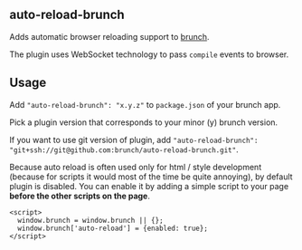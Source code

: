 ## auto-reload-brunch
Adds automatic browser reloading support to
[brunch](http://brunch.io).

The plugin uses WebSocket technology to pass `compile` events to browser.

## Usage
Add `"auto-reload-brunch": "x.y.z"` to `package.json` of your brunch app.

Pick a plugin version that corresponds to your minor (y) brunch version.

If you want to use git version of plugin, add
`"auto-reload-brunch": "git+ssh://git@github.com:brunch/auto-reload-brunch.git"`.

Because auto reload is often used only for html / style development
(because for scripts it would most of the time be quite annoying),
by default plugin is disabled. You can enable it by adding a simple script
to your page **before the other scripts on the page**.

    <script>
      window.brunch = window.brunch || {};
      window.brunch['auto-reload'] = {enabled: true};
    </script>
